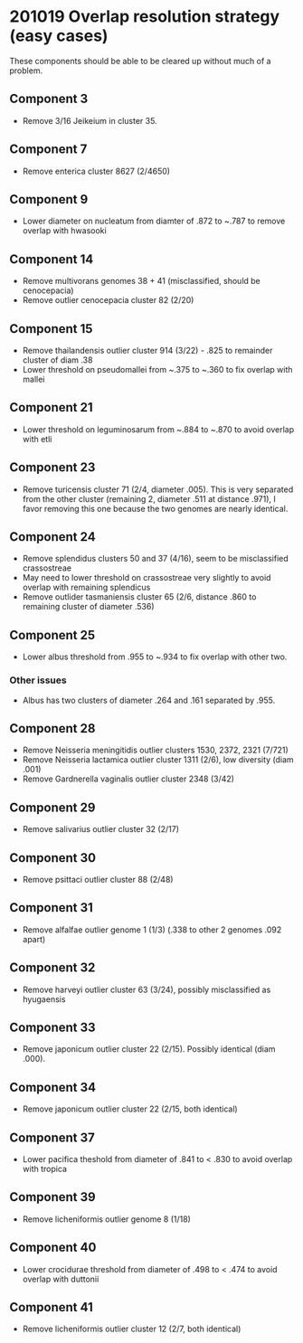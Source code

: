 # 201019 Overlap resolution strategy (easy cases)


These components should be able to be cleared up without much of a problem.


## Component 3

* Remove 3/16 Jeikeium in cluster 35.


## Component 7

* Remove enterica cluster 8627 (2/4650)


## Component 9

* Lower diameter on nucleatum from diamter of .872 to ~.787 to remove overlap with hwasooki


## Component 14

* Remove multivorans genomes 38 + 41 (misclassified, should be cenocepacia)
* Remove outlier cenocepacia cluster 82 (2/20)


## Component 15

* Remove thailandensis outlier cluster 914 (3/22) - .825 to remainder cluster of diam .38
* Lower threshold on pseudomallei from ~.375 to ~.360 to fix overlap with mallei


## Component 21

* Lower threshold on leguminosarum from ~.884 to ~.870 to avoid overlap with etli


## Component 23

* Remove turicensis cluster 71 (2/4, diameter .005). This is very separated from the other cluster (remaining 2, diameter .511 at distance .971), I favor removing this one because the two genomes are nearly identical.


## Component 24

* Remove splendidus clusters 50 and 37 (4/16), seem to be misclassified crassostreae
* May need to lower threshold on crassostreae very slightly to avoid overlap with remaining splendicus
* Remove outlider tasmaniensis cluster 65 (2/6, distance .860 to remaining cluster of diameter .536)


## Component 25

* Lower albus threshold from .955 to ~.934 to fix overlap with other two.

### Other issues

* Albus has two clusters of diameter .264 and .161 separated by .955.


## Component 28

* Remove Neisseria meningitidis outlier clusters 1530, 2372, 2321 (7/721)
* Remove Neisseria lactamica outlier cluster 1311 (2/6), low diversity (diam .001)
* Remove Gardnerella vaginalis outlier cluster 2348 (3/42)


## Component 29

* Remove salivarius outlier cluster 32 (2/17)


## Component 30

* Remove psittaci outlier cluster 88 (2/48)


## Component 31

* Remove alfalfae outlier genome 1 (1/3) (.338 to other 2 genomes .092 apart)


## Component 32

* Remove harveyi outlier cluster  63 (3/24), possibly misclassified as hyugaensis


## Component 33

* Remove japonicum outlier cluster 22 (2/15). Possibly identical (diam .000).


## Component 34

* Remove japonicum outlier cluster 22 (2/15, both identical)


## Component 37

* Lower pacifica theshold from diameter of .841 to < .830 to avoid overlap with tropica


## Component 39

* Remove licheniformis outlier genome 8 (1/18)


## Component 40

* Lower crocidurae threshold from diameter of .498 to < .474 to avoid overlap with duttonii


## Component 41

* Remove licheniformis outlier cluster 12 (2/7, both identical)

